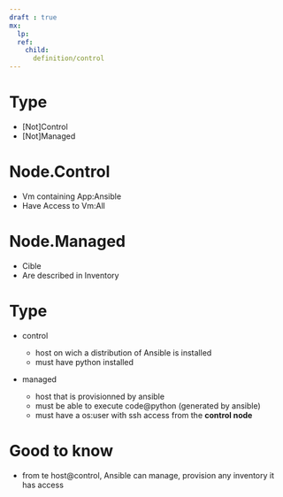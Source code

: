 ```yaml
---
draft : true
mx:  
  lp:
  ref:
    child:
      definition/control
---
```


# Type
- [Not]Control
- [Not]Managed

# Node.Control
- Vm containing App:Ansible
- Have Access to Vm:All

# Node.Managed
- Cible
- Are described in Inventory

# Type
- control
  - host on wich a distribution of Ansible is installed
  - must have python installed
  
- managed
  - host that is provisionned by ansible
  - must be able to execute code@python (generated by ansible)
  - must have a os:user with ssh access from the **control node**

# Good to know
- from te host@control, Ansible can manage, provision any inventory it has access
